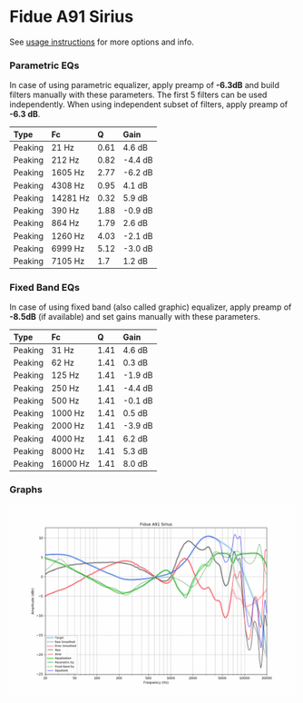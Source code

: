 # Fidue A91 Sirius
See [usage instructions](https://github.com/jaakkopasanen/AutoEq#usage) for more options and info.

### Parametric EQs
In case of using parametric equalizer, apply preamp of **-6.3dB** and build filters manually
with these parameters. The first 5 filters can be used independently.
When using independent subset of filters, apply preamp of **-6.3 dB**.

| Type    | Fc       |    Q | Gain    |
|:--------|:---------|:-----|:--------|
| Peaking | 21 Hz    | 0.61 | 4.6 dB  |
| Peaking | 212 Hz   | 0.82 | -4.4 dB |
| Peaking | 1605 Hz  | 2.77 | -6.2 dB |
| Peaking | 4308 Hz  | 0.95 | 4.1 dB  |
| Peaking | 14281 Hz | 0.32 | 5.9 dB  |
| Peaking | 390 Hz   | 1.88 | -0.9 dB |
| Peaking | 864 Hz   | 1.79 | 2.6 dB  |
| Peaking | 1260 Hz  | 4.03 | -2.1 dB |
| Peaking | 6999 Hz  | 5.12 | -3.0 dB |
| Peaking | 7105 Hz  | 1.7  | 1.2 dB  |

### Fixed Band EQs
In case of using fixed band (also called graphic) equalizer, apply preamp of **-8.5dB**
(if available) and set gains manually with these parameters.

| Type    | Fc       |    Q | Gain    |
|:--------|:---------|:-----|:--------|
| Peaking | 31 Hz    | 1.41 | 4.6 dB  |
| Peaking | 62 Hz    | 1.41 | 0.3 dB  |
| Peaking | 125 Hz   | 1.41 | -1.9 dB |
| Peaking | 250 Hz   | 1.41 | -4.4 dB |
| Peaking | 500 Hz   | 1.41 | -0.1 dB |
| Peaking | 1000 Hz  | 1.41 | 0.5 dB  |
| Peaking | 2000 Hz  | 1.41 | -3.9 dB |
| Peaking | 4000 Hz  | 1.41 | 6.2 dB  |
| Peaking | 8000 Hz  | 1.41 | 5.3 dB  |
| Peaking | 16000 Hz | 1.41 | 8.0 dB  |

### Graphs
![](./Fidue%20A91%20Sirius.png)